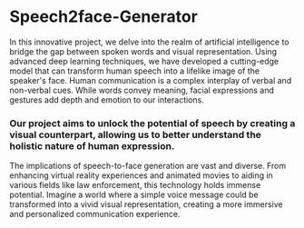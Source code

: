 # Speech2face-Generator

In this innovative project, we delve into the realm of artificial intelligence to bridge the gap between spoken words and visual representation. 
Using advanced deep learning techniques, we have developed a cutting-edge model that can transform human speech into a lifelike image of the speaker's face.
Human communication is a complex interplay of verbal and non-verbal cues.
While words convey meaning, facial expressions and gestures add depth and emotion to our interactions.

### Our project aims to unlock the potential of speech by creating a visual counterpart, allowing us to better understand the holistic nature of human expression.
The implications of speech-to-face generation are vast and diverse. From enhancing virtual reality experiences and animated movies to aiding in various fields like law enforcement, this technology holds immense potential. Imagine a world where a simple voice message could be transformed into a vivid visual representation, creating a more immersive and personalized communication experience.

